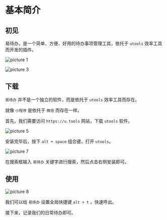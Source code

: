 # 基本简介

## 初见

易待办，是一个简单、方便、好用的待办事项管理工具，依托于 `utools` 效率工具而开发的插件。

![picture 1](https://static.yicode.tech/images/202306/20230622191634.png)

![picture 3](https://static.yicode.tech/images/202306/20230622194852.png)

## 下载

`易待办` 并不是一个独立的软件，而是依托于 `utools` 效率工具而存在。

就像 `小程序` 是依托于 `微信` 而存在一样。

首先，我们需要访问 `https://u.tools` 网站，下载 `utools` 软件。

![picture 5](https://static.yicode.tech/images/202306/20230604174150.png)

安装完毕后，按下 `alt + space` 组合键，打开 `utools`。

![picture 7](https://static.yicode.tech/images/202306/20230604174330.png)

在搜索框输入 `易待办` 关键字进行搜索，然后点击右侧安装即可。

## 使用

![picture 8](https://static.yicode.tech/images/202306/20230604174423.png)

我们可以给 `易待办` 设置全局快捷键 `alt + t` ，快速呼出。

接下来，记录我们的日常待办即可。
